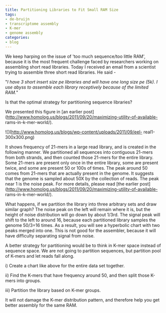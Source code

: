 ```yaml
---
title: Partitioning Libraries to Fit Small RAM Size
tags:
- de-bruijn
- transcriptome assembly
- K-mer
- genome assembly
categories:
- blog
---
```

We keep harping on the issue of 'too much sequence/too little RAM', because it
is the most frequent challenge faced by researchers working on assembling
short read libraries. Today I received an email from a scientist trying to
assemble three short read libraries. He said -
<!--more-->

"_I have 3 short insert size pe libraries and will have one long size pe (5k).
I use abyss to assemble each library receptively because of the limited RAM._"

Is that the optimal strategy for partitioning sequence libraries?

We presented this figure in [an earlier
post](http://www.homolog.us/blogs/2011/09/20/maximizing-utility-of-available-
rams-in-k-mer-world/).

![](http://www.homolog.us/blogs/wp-content/uploads/2011/09/eel-
real1-300x300.png)

It shows frequency of 21-mers in a large read library, and is created in the
following manner. We partitioned all sequences into contiguous 21-mers from
both strands, and then counted those 21-mers for the entire library. Some
21-mers are present only once in the entire library, some are present twice,
and some are present 50 or 100s of times. The peak around 50 comes from
21-mers that are actually present in the genome. It suggests that the genome
is sampled about 50X by the collection of reads. The peak near 1 is the noise
peak. For more details, please read [the earlier
post](http://www.homolog.us/blogs/2011/09/20/maximizing-utility-of-available-
rams-in-k-mer-world/).

What happens, if we partition the library into three arbitrary sets and draw
similar graph? The noise peak on the left will remain where it is, but the
height of noise distribution will go down by about 1/3rd. The signal peak will
shift to the left to around 16, because each partitioned library samples the
genome 50/3=16 times. As a result, you will see a hyperbolic chart with two
peaks merged into one. This is not good for the assembler, because it will
have difficulty separating signal from noise.

A better strategy for partitioning would be to think in K-mer space instead of
sequence space. We are not going to partition sequences, but partition pool of
K-mers and let reads fall along.

i) Create a chart like above for the entire data set together.

ii) Find the K-mers that have frequency around 50, and then split those K-mers
into groups.

iii) Partition the library based on K-mer groups.

It will not damage the K-mer distribution pattern, and therefore help you get
better assembly for the same RAM.

